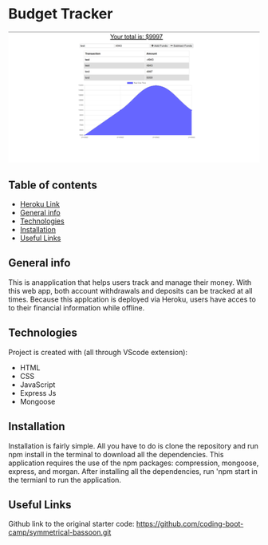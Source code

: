 # Budget Tracker

![budget-tracker](public/images/budgettracker-sc.png)
## Table of contents
* [Heroku Link](https://budgettracker-chal19.herokuapp.com/)
* [General info](#general-info)
* [Technologies](#technologies)
* [Installation](#installation)
* [Useful Links](#useful-links)

## General info
This is anapplication that helps users track and manage their money. With this web app, both account withdrawals and deposits can be tracked at all times. Because this applcation is deployed via Heroku, users have acces to to their financial information while offline.
	
## Technologies
Project is created with (all through VScode extension):
* HTML
* CSS
* JavaScript
* Express Js
* Mongoose
	
## Installation

Installation is fairly simple. All you have to do is clone the repository and run npm install in the terminal to download all the dependencies. This application requires the use of the npm packages: compression, mongoose, express, and morgan. After installing all the dependencies, run 'npm start in the termianl to run the application.

## Useful Links
Github link to the original starter code: https://github.com/coding-boot-camp/symmetrical-bassoon.git
